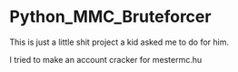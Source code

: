 # Python_MMC_Bruteforcer

This is just a little shit project a kid asked me to do for him.

I tried to make an account cracker for mestermc.hu
